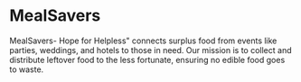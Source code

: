 # MealSavers
MealSavers- Hope for Helpless" connects surplus food from events like parties, weddings, and hotels to those in need. Our mission is to collect and distribute leftover food to the less fortunate, ensuring no edible food goes to waste.
